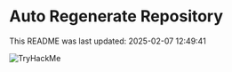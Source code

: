 # Auto Regenerate Repository

This README was last updated: 2025-02-07 12:49:41

 ![TryHackMe](https://tryhackme.com/badge/533634)